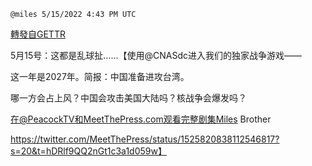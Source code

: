 
`@miles 5/15/2022 4:43 PM UTC`

[轉發自GETTR](https://gettr.com/post/p19vv8me319)

5月15号：这都是乱球扯……【使用@CNASdc进入我们的独家战争游戏——

这一年是2027年。简报：中国准备进攻台湾。

哪一方会占上风？中国会攻击美国大陆吗？核战争会爆发吗？

在@PeacockTV和MeetThePress.com观看完整剧集Miles Brother 


https://twitter.com/MeetThePress/status/1525820838112546817?s=20&t=hDRlf9QQ2nGt1c3a1d059w】

